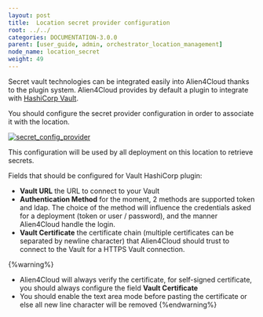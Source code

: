 ```yaml
---
layout: post
title:  Location secret provider configuration
root: ../../
categories: DOCUMENTATION-3.0.0
parent: [user_guide, admin, orchestrator_location_management]
node_name: location_secret
weight: 49
---
```


Secret vault technologies can be integrated easily into Alien4Cloud thanks to the plugin system. Alien4Cloud provides by default a plugin to integrate with [HashiCorp Vault](https://www.vaultproject.io/).

You should configure the secret provider configuration in order to associate it with the location.

[![secret_config_provider](../../images/3.0.0/user_guide/secret/secret_config_provider.png)](../../images/3.0.0/user_guide/secret/secret_config_provider.png)

This configuration will be used by all deployment on this location to retrieve secrets.

Fields that should be configured for Vault HashiCorp plugin:

- **Vault URL** the URL to connect to your Vault
- **Authentication Method** for the moment, 2 methods are supported token and ldap. The choice of the method will influence the credentials asked for a deployment (token or user / password), and the manner Alien4Cloud handle the login.
- **Vault Certificate** the certificate chain (multiple certificates can be separated by newline character) that Alien4Cloud should trust to connect to the Vault for a HTTPS Vault connection.

{%warning%}
- Alien4Cloud will always verify the certificate, for self-signed certificate, you should always configure the field **Vault Certificate**
- You should enable the text area mode before pasting the certificate or else all new line character will be removed
{%endwarning%}
